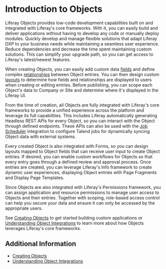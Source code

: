 # Introduction to Objects

Liferay Objects provides low-code development capabilities built on and integrated with Liferay's core frameworks. With it, you can easily build and deliver applications without having to develop any code or manually deploy modules. Quickly develop and manage flexible solutions that adapt Liferay DXP to your business needs while maintaining a seamless user experience. Reduce dependencies and decrease the time spent maintaining custom solutions. This can simplify your upgrade path, so you can get access to Liferay's latest/newest features. <!--TASK: Improve paragraph flow.-->

When creating Objects, you can easily add custom data [fields](./creating-and-managing-objects/adding-fields-to-objects.md) and define complex [relationships](./creating-and-managing-objects/defining-object-relationships.md) between Object entries. You can then design custom [layouts](./creating-and-managing-objects/designing-object-layouts.md) to determine how fields and relationships are displayed to users when creating or editing entries. Before publishing, you can scope each Object's data to Company or Site and determine where it's displayed in the Liferay UI. <!--TASK: Add in Views once implemented-->

From the time of creation, all Objects are fully integrated with Liferay's core frameworks to provide a unified experience across the platform and leverage its full capabilities. This includes Liferay automatically generating Headless REST APIs for every Object, so you can interact with the Object through defined endpoints. These APIs can also be used with the [Job Scheduler](../../core-frameworks/dispatch-framework/using-dispatch.md) integration to configure Talend jobs for dynamically syncing Object data with external systems.

Every created Object is also integrated with Forms, so you can design layouts mapped to Object fields that can receive user input to create Object entries. <!--IMPROVE TRANS--> If desired, you can enable custom workflows for Objects so that every entry goes through a defined review and approval process. Once entries are created, you can leverage Liferay's Info framework to create dynamic user experiences, displaying Object entries with Page Fragments and Display Page Templates.

Since Objects are also integrated with Liferay's Permissions framework, you can assign application and resource permissions to manage user access to Objects and their entries. Together with scoping, role-based access control can help you secure your data and ensure it can only be accessed by the appropriate users.

<!--TASK: Add the following text once more features are supported for system Objects, "The Objects application also provides a convenient way to extend and configure any system services registered with the Objects framework. This includes adding custom fields, defining relationships with other Objects, and designing layouts for Object entries." -->

See [Creating Objects](./creating-and-managing-objects/creating-objects.md) to get started building custom applications or [Understanding Object Integrations](./understanding-object-integrations.md) to learn more about how Objects leverages Liferay's core frameworks.

## Additional Information

* [Creating Objects](./creating-and-managing-objects/creating-objects.md)
* [Understanding Object Integrations](./understanding-object-integrations.md)
<!--TASK: * [Objects UI Reference](./objects-ui-reference.md) -->
